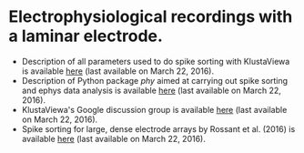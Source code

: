 # Electrophysiological recordings with a laminar electrode.

<ul>
<li>Description of all parameters used to do spike sorting with KlustaViewa is available <a href="https://github.com/klusta-team/klustakwik/">here</a> (last available on March 22, 2016).</li>

<li>Description of Python package <i>phy</i> aimed at carrying out spike sorting and ephys data analysis is available <a href="http://phy.readthedocs.org/en/latest/">here</a> (last available on March 22, 2016).</li>

<li>KlustaViewa's Google discussion group is available <a href="https://groups.google.com/forum/#!forum/klustaviewas">here</a> (last available on March 22, 2016).</li>

<li>Spike sorting for large, dense electrode arrays by Rossant et al. (2016) is available <a href="http://www.nature.com/neuro/journal/vaop/ncurrent/full/nn.4268.html">here</a> (last available on March 22, 2016).</li>
</ul>
